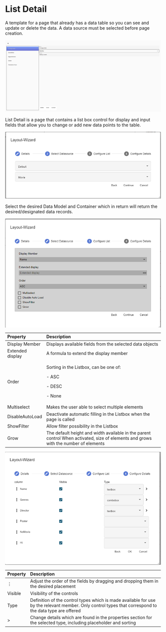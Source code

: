 ﻿---
sidebar_position: 3
---
# List Detail

A template for a page that already has a data table so you can see and update or delete the data. A data source must be selected before page creation.

![List detail page overview](../../../../../static/img/list1.png)

List Detail is a page that contains a list box control for display and input fields that allow you to change or add new data points to the table.

![Selecting a data model](../../../../../static/img/list2.png)

Select the desired Data Model and Container which in return will return the desired/designated data records.

![Select Settings](../../../../../static/img/list3.png)

|**Property**|**Description**|
| :- | :- |
|Display Member|Displays available fields from the selected data objects|
|Extended display|A formula to extend the display member |
|Order|<p>Sorting in the Listbox, can be one of:</p><p>- ASC</p><p>- DESC</p><p>- None</p>|
|Multiselect|Makes the user able to select multiple elements|
|DisableAutoLoad|Deactivate automatic filling in the Listbox when the page is called|
|ShowFilter|Allow filter possibility in the Listbox|
|Grow|The default height and width available in the parent control When activated, size of elements and grows with the number of elements|

![Select Members](../../../../../static/img/list4.png)

|**Property**|**Description**|
| :- | :- |
|⋮|Adjust the order of the fields by dragging and dropping them in the desired placement|
|Visible|Visibility of the controls|
|Type|Definition of the control types which is made available for use by the relevant member. Only control types that correspond to the data type are offered|
| > |Change details which are found in the properties section for the selected type, including placeholder and sorting|
